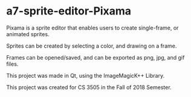 # a7-sprite-editor-Pixama

Pixama is a sprite editor that enables users to create single-frame, or animated sprites.

Sprites can be created by selecting a color, and drawing on a frame.

Frames can be opened/saved, and can be exported as png, jpg, and gif files.

This project was made in Qt, using the ImageMagicK++ Library. 

This project was created for CS 3505 in the Fall of 2018 Semester.
